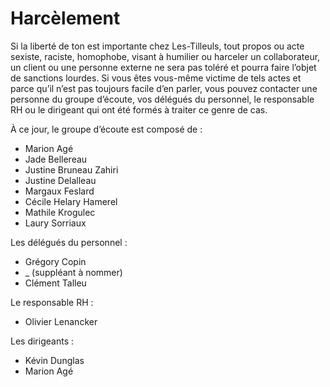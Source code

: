 # Harcèlement

Si la liberté de ton est importante chez Les-Tilleuls, tout propos ou acte sexiste, raciste, homophobe, visant à humilier ou harceler un collaborateur, un client ou une personne externe ne sera pas toléré et pourra faire l’objet de sanctions lourdes. Si vous êtes vous-même victime de tels actes et parce qu’il n’est pas toujours facile d’en parler, vous pouvez contacter une personne du groupe d’écoute, vos délégués du personnel, le responsable RH ou le dirigeant qui ont été formés à traiter ce genre de cas.

À ce jour, le groupe d’écoute est composé de :

- Marion Agé
- Jade Bellereau
- Justine Bruneau Zahiri
- Justine Delalleau
- Margaux Feslard
- Cécile Helary Hamerel
- Mathile Krogulec
- Laury Sorriaux

Les délégués du personnel :

- Grégory Copin
- \_ (suppléant à nommer)
- Clément Talleu

Le responsable RH :

- Olivier Lenancker

Les dirigeants :

- Kévin Dunglas
- Marion Agé
